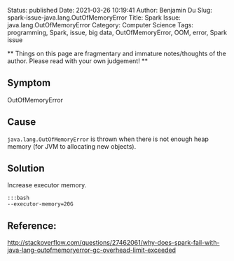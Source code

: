 Status: published
Date: 2021-03-26 10:19:41
Author: Benjamin Du
Slug: spark-issue-java.lang.OutOfMemoryError
Title: Spark Issue: java.lang.OutOfMemoryError
Category: Computer Science
Tags: programming, Spark, issue, big data, OutOfMemoryError, OOM, error, Spark issue

**
Things on this page are fragmentary and immature notes/thoughts of the author.
Please read with your own judgement!
**

## Symptom

OutOfMemoryError

## Cause

`java.lang.OutOfMemoryError` is thrown when there is not enough heap memory (for JVM to allocating new objects).

## Solution

Increase executor memory.

    :::bash
    --executor-memory=20G

## Reference:

http://stackoverflow.com/questions/27462061/why-does-spark-fail-with-java-lang-outofmemoryerror-gc-overhead-limit-exceeded

